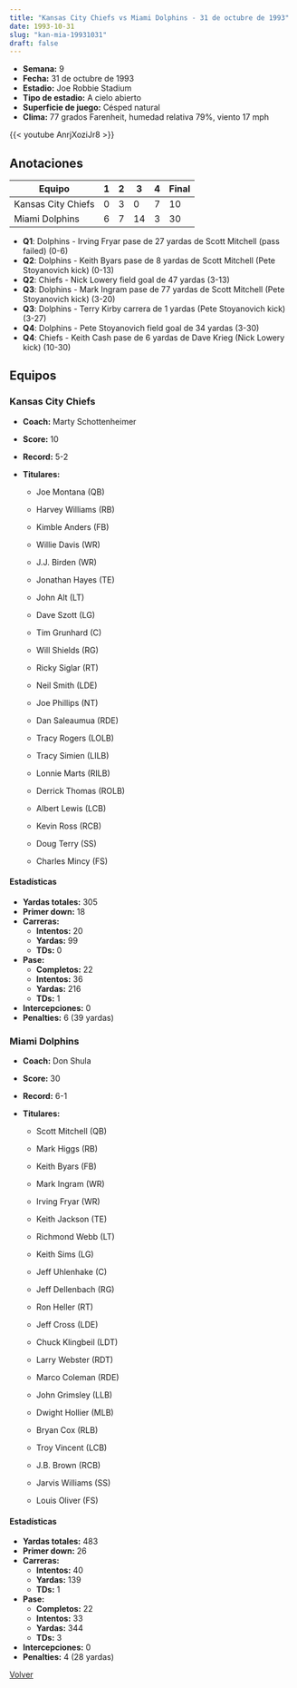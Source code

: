```yaml
---
title: "Kansas City Chiefs vs Miami Dolphins - 31 de octubre de 1993"
date: 1993-10-31
slug: "kan-mia-19931031"
draft: false
---
```


- **Semana:** 9
- **Fecha:** 31 de octubre de 1993
- **Estadio:** Joe Robbie Stadium
- **Tipo de estadio:** A cielo abierto
- **Superficie de juego:** Césped natural
- **Clima:** 77 grados Farenheit, humedad relativa 79%, viento 17 mph


{{< youtube AnrjXoziJr8 >}}


## Anotaciones
| Equipo | 1 | 2 | 3 | 4 | Final |
|--------|---|---|---|---|-------|
| Kansas City Chiefs  | 0 | 3 | 0 | 7  | 10 |
| Miami Dolphins  | 6 | 7 | 14 | 3  | 30 |
- **Q1**: Dolphins - Irving Fryar pase de 27 yardas de Scott Mitchell (pass failed) (0-6)
- **Q2**: Dolphins - Keith Byars pase de 8 yardas de Scott Mitchell (Pete Stoyanovich kick) (0-13)
- **Q2**: Chiefs - Nick Lowery field goal de 47 yardas (3-13)
- **Q3**: Dolphins - Mark Ingram pase de 77 yardas de Scott Mitchell (Pete Stoyanovich kick) (3-20)
- **Q3**: Dolphins - Terry Kirby carrera de 1 yardas (Pete Stoyanovich kick) (3-27)
- **Q4**: Dolphins - Pete Stoyanovich field goal de 34 yardas (3-30)
- **Q4**: Chiefs - Keith Cash pase de 6 yardas de Dave Krieg (Nick Lowery kick) (10-30)


## Equipos


### Kansas City Chiefs
* **Coach:** Marty Schottenheimer
* **Score:** 10
* **Record:** 5-2
* **Titulares:** 

  * Joe Montana (QB) 

  * Harvey Williams (RB) 

  * Kimble Anders (FB) 

  * Willie Davis (WR) 

  * J.J. Birden (WR) 

  * Jonathan Hayes (TE) 

  * John Alt (LT) 

  * Dave Szott (LG) 

  * Tim Grunhard (C) 

  * Will Shields (RG) 

  * Ricky Siglar (RT) 

  * Neil Smith (LDE) 

  * Joe Phillips (NT) 

  * Dan Saleaumua (RDE) 

  * Tracy Rogers (LOLB) 

  * Tracy Simien (LILB) 

  * Lonnie Marts (RILB) 

  * Derrick Thomas (ROLB) 

  * Albert Lewis (LCB) 

  * Kevin Ross (RCB) 

  * Doug Terry (SS) 

  * Charles Mincy (FS) 

#### Estadísticas
* **Yardas totales:** 305
* **Primer down:** 18
* **Carreras:**
  * **Intentos:** 20
  * **Yardas:** 99
  * **TDs:** 0
* **Pase:**
  * **Completos:** 22
  * **Intentos:** 36
  * **Yardas:** 216
  * **TDs:** 1
* **Intercepciones:** 0
* **Penalties:** 6 (39 yardas)

### Miami Dolphins
* **Coach:** Don Shula
* **Score:** 30
* **Record:** 6-1
* **Titulares:** 

  * Scott Mitchell (QB) 

  * Mark Higgs (RB) 

  * Keith Byars (FB) 

  * Mark Ingram (WR) 

  * Irving Fryar (WR) 

  * Keith Jackson (TE) 

  * Richmond Webb (LT) 

  * Keith Sims (LG) 

  * Jeff Uhlenhake (C) 

  * Jeff Dellenbach (RG) 

  * Ron Heller (RT) 

  * Jeff Cross (LDE) 

  * Chuck Klingbeil (LDT) 

  * Larry Webster (RDT) 

  * Marco Coleman (RDE) 

  * John Grimsley (LLB) 

  * Dwight Hollier (MLB) 

  * Bryan Cox (RLB) 

  * Troy Vincent (LCB) 

  * J.B. Brown (RCB) 

  * Jarvis Williams (SS) 

  * Louis Oliver (FS) 

#### Estadísticas
* **Yardas totales:** 483
* **Primer down:** 26
* **Carreras:**
  * **Intentos:** 40
  * **Yardas:** 139
  * **TDs:** 1
* **Pase:**
  * **Completos:** 22
  * **Intentos:** 33
  * **Yardas:** 344
  * **TDs:** 3
* **Intercepciones:** 0
* **Penalties:** 4 (28 yardas)


[Volver](/historia/1993)
